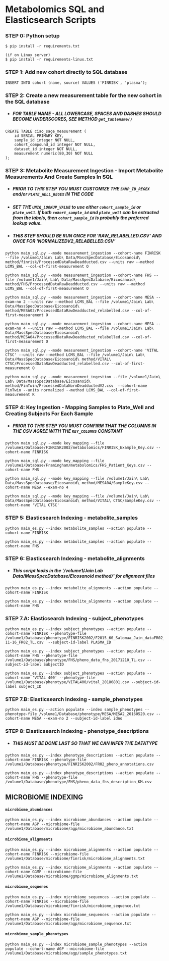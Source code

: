 # Metabolomics SQL and Elasticsearch Scripts

### STEP 0: Python setup
```
$ pip install -r requirements.txt

(if on Linux server)
$ pip install -r requirements-linux.txt
```

### STEP 1: Add new cohort directly to SQL database
```
INSERT INTO cohort (name, source) VALUES ('FINRISK', 'plasma');
```

### STEP 2: Create a new measurement table for the new cohort in the SQL database
- ##### FOR TABLE NAME - ALL LOWERCASE, SPACES AND DASHES SHOULD BECOME UNDERSCORES, SEE METHOD `get_tablename()`
```
CREATE TABLE ciao_sage_measurement (
    id SERIAL PRIMARY KEY,
    sample_id integer NOT NULL,
    cohort_compound_id integer NOT NULL,
    dataset_id integer NOT NULL,
    measurement numeric(80,30) NOT NULL
);
```

### STEP 3: Metabolite Measurement Ingestion - Import Metabolite Measurements And Create Samples In SQL
- ##### PRIOR TO THIS STEP YOU MUST CUSTOMIZE THE `SAMP_ID_REGEX` and/or `PLATE_WELL_REGEX` IN THE CODE
- ##### SET THE `UNIQ_LOOKUP_VALUE` to use either `cohort_sample_id` or `plate_well`.  If both `cohort_sample_id` and `plate_well` can be extracted from the labels, then `cohort_sample_id` is probably the preferred lookup value.

- ##### THIS STEP SHOULD BE RUN ONCE FOR 'RAW_RELABELLED.CSV' AND ONCE FOR 'NORMALIZEDV2_RELABELLED.CSV'


```
python main_sql.py --mode measurement_ingestion --cohort-name FINRISK --file /volume1/Jain\ Lab\ Data/MassSpecDatabase/Eicosanoid\ method/finrisk/ProcessedDataRawDeadducted.csv --units raw --method LCMS_BAL --col-of-first-measurement O
```


```
python main_sql.py --mode measurement_ingestion --cohort-name FHS --file /volume1/Jain\ Lab\ Data/MassSpecDatabase/Eicosanoid\ method/FHS/ProcessedDataRawDeadducted.csv --units raw --method LCMS_BAL --col-of-first-measurement O
```


```
python main_sql.py --mode measurement_ingestion --cohort-name MESA --exam-no 2 --units raw --method LCMS_BAL --file /volume1/Jain\ Lab\ Data/MassSpecDatabase/Eicosanoid\ method/MESA02/ProcessedDataRawDeadducted_relabelled.csv --col-of-first-measurement O
```


```
python main_sql.py --mode measurement_ingestion --cohort-name MESA --exam-no 4 --units raw --method LCMS_BAL --file /volume1/Jain\ Lab\ Data/MassSpecDatabase/Eicosanoid\ method/MESA04/ProcessedDataRawDeadducted_relabelled.csv --col-of-first-measurement O
```


```
python main_sql.py --mode measurement_ingestion --cohort-name 'VITAL CTSC' --units raw --method LCMS_BAL --file /volume1/Jain\ Lab\ Data/MassSpecDatabase/Eicosanoid\ method/VITAL\ CTSC/ProcessedDataRawDeadducted_relabelled.csv --col-of-first-measurement O
```

```
python main_sql.py --mode measurement_ingestion --file /volume1/Jain\ Lab\ Data/MassSpecDatabase/Eicosanoid\ method/FinTwin/ProcessedDataNormDeadductedV2.csv  --cohort-name FinTwin --units normalized --method LCMS_BAL --col-of-first-measurement K
```

### STEP 4: Key Ingestion - Mapping Samples to Plate_Well and Creating Subjects For Each Sample
- ##### PRIOR TO THIS STEP YOU MUST CONFIRM THAT THE COLUMNS IN THE CSV AGREE WITH THE `KEY_COLUMNS` CONSTANT


```
python main_sql.py --mode key_mapping --file /volume1/Database/FINRISK2002/metabolomics/FINRISK_Example_Key.csv --cohort-name FINRISK
```


```
python main_sql.py --mode key_mapping --file /volume1/Database/Framingham/metabolomics/FHS_Patient_Keys.csv --cohort-name FHS
```


```
python main_sql.py --mode key_mapping --file /volume1/Jain\ Lab\ Data/MassSpecDatabase/Eicosanoid\ method/MESA04/SampleKey.csv --cohort-name MESA --exam-no 4
```


```
python main_sql.py --mode key_mapping --file /volume1/Jain\ Lab\ Data/MassSpecDatabase/Eicosanoid\ method/VITAL\ CTSC/SampleKey.csv --cohort-name 'VITAL CTSC'
```

### STEP 5: Elasticsearch Indexing - metabolite_samples

```
python main_es.py --index metabolite_samples --action populate --cohort-name FINRISK
```

```
python main_es.py --index metabolite_samples --action populate --cohort-name FHS
```

### STEP 6: Elasticsearch Indexing - metabolite_alignments
- ##### This script looks in the '/volume1/Jain Lab Data/MassSpecDatabase/Eicosanoid method/' for alignment files


```
python main_es.py --index metabolite_alignments --action populate --cohort-name FINRISK
```


```
python main_es.py --index metabolite_alignments --action populate --cohort-name FHS
```

### STEP 7.A: Elasticsearch Indexing - subject_phenotypes



```
python main_es.py --index subject_phenotypes --action populate --cohort-name FINRISK --phenotype-file /volume1/Database/phenotype/FINRISK2002/F2015_60_Salomaa_Jain_dataFR02_FU16_2018-11-16_FR02_TL.csv  --subject-id-label PLASMA_ID
```


```
python main_es.py --index subject_phenotypes --action populate --cohort-name FHS --phenotype-file /volume1/Database/phenotype/FHS/pheno_data_fhs_20171210_TL.csv --subject-id-label SubjectID
```

```
python main_es.py --index subject_phenotypes --action populate --cohort-name 'VITAL 400' --phenotype-file /volume1/Database/phenotype/VITAL400/vital_20180801.csv --subject-id-label subject_ID
```

### STEP 7.B: Elasticsearch Indexing - sample_phenotypes


```
python main_es.py --action populate --index sample_phenotypes --phenotype-file /volume1/Database/phenotype/MESA/MESA2_20160520.csv --cohort-name MESA --exam-no 2 --subject-id-label idno
```

### STEP 8: Elasticsearch Indexing - phenotype_descriptions
- ##### THIS MUST BE DONE LAST SO THAT WE CAN INFER THE DATATYPE


```
python main_es.py --index phenotype_descriptions --action populate --cohort-name FINRISK --phenotype-file /volume1/Database/phenotype/FINRISK2002/FR02_pheno_annotations.csv
```


```
python main_es.py --index phenotype_descriptions --action populate --cohort-name FHS --phenotype-file /volume1/Database/phenotype/FHS/pheno_data_fhs_description_KM.csv
```

## MICROBIOME INDEXING

#### `microbiome_abundances`
```
python main_es.py --index microbiome_abundances --action populate --cohort-name AGP --microbiome-file /volume1/Database/microbiome/agp/microbiome_abundance.txt
```

#### `microbiome_alignments`
```
python main_es.py --index microbiome_alignments --action populate --cohort-name FINRISK --microbiome-file /volume1/Database/microbiome/finrisk/microbiome_alignments.txt
```

```
python main_es.py --index microbiome_alignments --action populate --cohort-name GGMP --microbiome-file /volume1/Database/microbiome/ggmp/microbiome_alignments.txt
```

#### `microbiome_sequenes`
```
python main_es.py --index microbiome_sequences --action populate --cohort-name FINRISK --microbiome-file /volume1/Database/microbiome/finrisk/microbiome_sequence.txt
```

```
python main_es.py --index microbiome_sequences --action populate --cohort-name AGP --microbiome-file /volume1/Database/microbiome/agp/microbiome_sequence.txt
```

#### `microbiome_sample_phenotypes`

```
python main_es.py --index microbiome_sample_phenotypes --action populate --cohort-name AGP --microbiome-file /volume1/Database/microbiome/agp/sample_phenotypes.txt
```
